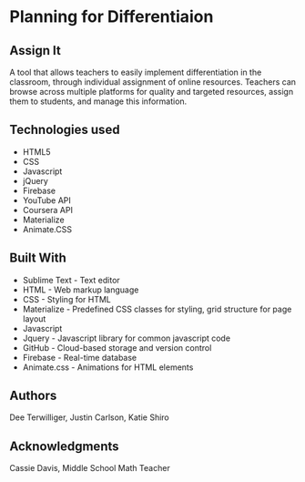 # Planning for Differentiaion
## Assign It
A tool that allows teachers to easily implement differentiation in the classroom, through individual assignment of online resources.
Teachers can browse across multiple platforms for quality and targeted resources, assign them to students, and manage this information.

## Technologies used
- HTML5
- CSS
- Javascript
- jQuery
- Firebase
- YouTube API
- Coursera API
- Materialize
- Animate.CSS

## Built With

* Sublime Text - Text editor
* HTML - Web markup language
* CSS - Styling for HTML
* Materialize - Predefined CSS classes for styling, grid structure for page layout
* Javascript 
* Jquery - Javascript library for common javascript code 
* GitHub - Cloud-based storage and version control
* Firebase - Real-time database
* Animate.css - Animations for HTML elements

## Authors
Dee Terwilliger, Justin Carlson, Katie Shiro
## Acknowledgments
Cassie Davis, Middle School Math Teacher